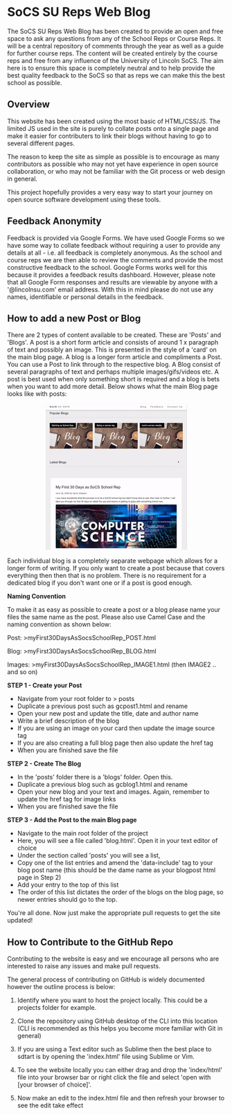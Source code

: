 # SoCS SU Reps Web Blog

The SoCS SU Reps Web Blog has been created to provide an open and free space to ask any questions from any of the School Reps or Course Reps. It will be a central repository of comments through the year as well as a guide for further course reps. The content will be created entirely by the course reps and free from any influence of the University of Lincoln SoCS. The aim here is to ensure this space is completely neutral and to help provide the best quality feedback to the SoCS so that as reps we can make this the best school as possible. 

## Overview

This website has been created using the most basic of HTML/CSS/JS. The limited JS used in the site is purely to collate posts onto a single page and make it easier for contributers to link their blogs without having to go to several different pages. 

The reason to keep the site as simple as possible is to encourage as many contributors as possible who may not yet have experience in open source collaboration, or who may not be familiar with the Git process or web design in general. 

This project hopefully provides a very easy way to start your journey on open source software development using these tools. 

## Feedback Anonymity

Feedback is provided via Google Forms. We have used Google Forms so we have some way to collate feedback without requiring a user to provide any details at all - i.e. all feedback is completely anonymous. As the school and course reps we are then able to review the comments and provide the most constructive feedback to the school. Google Forms works well for this because it provides a feedback results dashboard. However, please note that all Google Form responses and results are viewable by anyone with a '@lincolnsu.com' email address. With this in mind please do not use any names, identifiable or personal details in the feedback.  

## How to add a new Post or Blog

There are 2 types of content available to be created. These are 'Posts' and 'Blogs'. A post is a short form article and consists of around 1 x paragraph of text and possibly an image. This is presented in the style of a 'card' on the main blog page. A blog is a longer form article and compliments a Post. You can use a Post to link through to the respective blog. A Blog consist of several paragraphs of text and perhaps multiple images/gifs/videos etc. A post is best used when only something short is required and a blog is bets when you want to add more detail. Below shows what the main Blog page looks like with posts:

<p align="center"><img src="assets/card.gif"></p>

Each individual blog is a completely separate webpage which allows for a longer form of writing. If you only want to create a post because that covers everything then then that is no problem. There is no requirement for a dedicated blog if you don't want one or if a post is good enough. 

**Naming Convention**

To make it as easy as possible to create a post or a blog please name your files the same name as the post. Please also use Camel Case and the naming convention as shown below:

Post: 	>myFirst30DaysAsSocsSchoolRep_POST.html

Blog: 	>myFirst30DaysAsSocsSchoolRep_BLOG.html

Images:	>myFirst30DaysAsSocsSchoolRep_IMAGE1.html (then IMAGE2 .. and so on)


**STEP 1 - Create your Post**

 - Navigate from your root folder to > posts
 - Duplicate a previous post such as gcpost1.html and rename
 - Open your new post and update the title, date and author name
 - Write a brief description of the blog
 - If you are using an image on your card then update the image source tag
 - If you are also creating a full blog page then also update the href tag
 - When you are finished save the file

**STEP 2 - Create The Blog**

- In the 'posts' folder there is a 'blogs' folder. Open this.
- Duplicate a previous blog such as gcblog1.html and rename
- Open your new blog and your text and images. Again, remember to update the href tag for image links
- When you are finished save the file

**STEP 3 - Add the Post to the main Blog page**

- Navigate to the main root folder of the project
- Here, you will see a file called 'blog.html'. Open it in your text editor of choice
- Under the section called 'posts' you will see a list, 
- Copy one of the list entries and amend the 'data-include' tag to your blog post name (this should be the dame name as your blogpost html page in Step 2)
- Add your entry to the top of this list
- The order of this list dictates the order of the blogs on the blog page, so newer entries should go to the top.

You're all done. Now just make the appropriate pull requests to get the site updated!

## How to Contribute to the GitHub Repo

Contributing to the website is easy and we encourage all persons who are interested to raise any issues and make pull requests. 

The general process of contributing on GitHub is widely documented however the outline process is below:

1. Identify where you want to host the project locally. This could be a projects folder for example. 

1. Clone the repository using GitHub desktop of the CLI into this location (CLI is recommended as this helps you become more familiar with Git in general)

1. If you are using a Text editor such as Sublime then the best place to sdtart is by opening the 'index.html' file using Sublime or Vim.

1. To see the website locally you can either drag and drop the 'index/html' file into your browser bar or right click the file and select 'open with [your browser of choice]'.

1. Now make an edit to the index.html file and then refresh your browser to see the edit take effect





